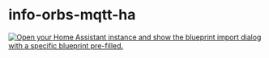 # info-orbs-mqtt-ha

[![Open your Home Assistant instance and show the blueprint import dialog with a specific blueprint pre-filled.](https://my.home-assistant.io/badges/blueprint_import.svg)](https://my.home-assistant.io/redirect/blueprint_import/?blueprint_url=https%3A%2F%2Fgithub.com%2Fdreed47%2Fha-bambulab%2Fblob%2Fmain%2Fblueprints%2Fwled_controller.yaml)
